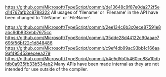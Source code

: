 https://github.com/Microsoft/TypeScript/commit/de13648c9f87e0da272f5ed14767afb2c8788322 All usages of 'filename' or 'Filename' in the API have been changed to 'fileName' or 'FileName'.

https://github.com/Microsoft/TypeScript/commit/2ee134c6b3c0ece87591e8abc9db833ebb7675cc
https://github.com/Microsoft/TypeScript/commit/35dde28d44122c90aaae7695f56bf22c1d848486
https://github.com/Microsoft/TypeScript/commit/c9ef4db99ac93bb1c166aa9af495453eeceea279
https://github.com/Microsoft/TypeScript/commit/b4e5d5b0b460cc88a10dbfdb0a935fb33b534ab2 Many APIs have been made internal as they are not intended for use outside of the compiler.

